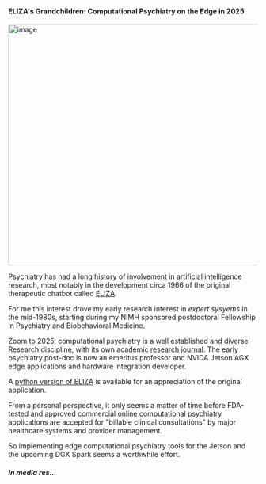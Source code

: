 #### ELIZA's Grandchildren: Computational Psychiatry on the Edge in 2025

<img width="751" height="487" alt="image" src="https://github.com/user-attachments/assets/b8ed214e-4929-4e5d-9ab1-9514990c97bb" />



Psychiatry has had a long history of involvement in artificial intelligence research, most notably in the development circa 1966 of the original therapeutic chatbot called [ELIZA](https://en.m.wikipedia.org/wiki/ELIZA).

For me this interest drove my early research interest in *expert sysyems* in the mid-1980s, starting during my NIMH sponsored postdoctoral Fellowship in Psychiatry and Biobehavioral Medicine.

Zoom to 2025, computational psychiatry is a well established and diverse Research discipline, with its own academic [research journal](https://cpsyjournal.org). The early psychiatry post-doc is now an emeritus professor and NVIDA Jetson AGX edge applications and hardware integration developer.

A [python version of ELIZA](https://github.com/wadetb/eliza) is available for an appreciation of the original application.

From a personal perspective, it only seems a matter of time before FDA-tested and approved commercial online computational psychiatry applications are accepted for "billable clinical consultations" by major healthcare systems and provider management.

So implementing edge computational psychiatry tools for the Jetson and the upcoming DGX Spark seems a worthwhile effort.


##### In media res...
